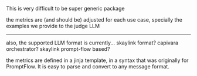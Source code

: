 This is very difficult to be super generic package

the metrics are (and should be) adjusted for each use case, specially the examples we provide to the judge LLM


----

also, the supported LLM format is currently... skaylink format? capivara orchestrator? skaylink prompt-flow based?

the metrics are defined in a  jinja template, in a syntax that was originally for PromptFlow. It is easy to parse and convert to any message format.